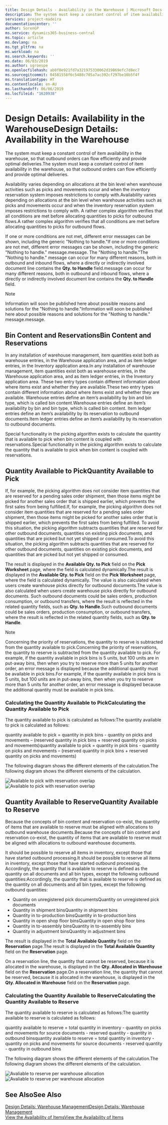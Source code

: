 ```yaml
---
title: Design Details - Availability in the Warehouse | Microsoft Docs
description: The system must keep a constant control of item availability in the warehouse, so that outbound orders can flow efficiently and provide optimal deliveries.
services: project-madeira
documentationcenter: ''
author: SorenGP
ms.service: dynamics365-business-central
ms.topic: article
ms.devlang: na
ms.tgt_pltfrm: na
ms.workload: na
ms.search.keywords: ''
ms.date: 06/03/2019
ms.author: sgroespe
ms.openlocfilehash: ab0f0e921fd7a321975330062d19869efc7d8ec7
ms.sourcegitcommit: 04581558f6c5488c705a7ac392cf297be10b5f4f
ms.translationtype: HT
ms.contentlocale: en-AU
ms.lasthandoff: 06/06/2019
ms.locfileid: "1620938"
---
```

# <a name="design-details-availability-in-the-warehouse"></a><span data-ttu-id="1c6f2-103">Design Details: Availability in the Warehouse</span><span class="sxs-lookup"><span data-stu-id="1c6f2-103">Design Details: Availability in the Warehouse</span></span>
<span data-ttu-id="1c6f2-104">The system must keep a constant control of item availability in the warehouse, so that outbound orders can flow efficiently and provide optimal deliveries.</span><span class="sxs-lookup"><span data-stu-id="1c6f2-104">The system must keep a constant control of item availability in the warehouse, so that outbound orders can flow efficiently and provide optimal deliveries.</span></span>  

<span data-ttu-id="1c6f2-105">Availability varies depending on allocations at the bin level when warehouse activities such as picks and movements occur and when the inventory reservation system imposes restrictions to comply with.</span><span class="sxs-lookup"><span data-stu-id="1c6f2-105">Availability varies depending on allocations at the bin level when warehouse activities such as picks and movements occur and when the inventory reservation system imposes restrictions to comply with.</span></span> <span data-ttu-id="1c6f2-106">A rather complex algorithm verifies that all conditions are met before allocating quantities to picks for outbound flows.</span><span class="sxs-lookup"><span data-stu-id="1c6f2-106">A rather complex algorithm verifies that all conditions are met before allocating quantities to picks for outbound flows.</span></span>

<span data-ttu-id="1c6f2-107">If one or more conditions are not met, different error messages can be shown, including the generic "Nothing to handle."</span><span class="sxs-lookup"><span data-stu-id="1c6f2-107">If one or more conditions are not met, different error messages can be shown, including the generic "Nothing to handle."</span></span> <span data-ttu-id="1c6f2-108">message.</span><span class="sxs-lookup"><span data-stu-id="1c6f2-108">message.</span></span> <span data-ttu-id="1c6f2-109">The "Nothing to handle."</span><span class="sxs-lookup"><span data-stu-id="1c6f2-109">The "Nothing to handle."</span></span> <span data-ttu-id="1c6f2-110">message can occur for many different reasons, both in outbound and inbound flows, where a directly or indirectly involved document line contains the **Qty. to Handle** field.</span><span class="sxs-lookup"><span data-stu-id="1c6f2-110">message can occur for many different reasons, both in outbound and inbound flows, where a directly or indirectly involved document line contains the **Qty. to Handle** field.</span></span>

> [!NOTE]
> <span data-ttu-id="1c6f2-111">Information will soon be published here about possible reasons and solutions for the "Nothing to handle."</span><span class="sxs-lookup"><span data-stu-id="1c6f2-111">Information will soon be published here about possible reasons and solutions for the "Nothing to handle."</span></span> <span data-ttu-id="1c6f2-112">message.</span><span class="sxs-lookup"><span data-stu-id="1c6f2-112">message.</span></span>

## <a name="bin-content-and-reservations"></a><span data-ttu-id="1c6f2-113">Bin Content and Reservations</span><span class="sxs-lookup"><span data-stu-id="1c6f2-113">Bin Content and Reservations</span></span>  
 <span data-ttu-id="1c6f2-114">In any installation of warehouse management, item quantities exist both as warehouse entries, in the Warehouse application area, and as item ledger entries, in the Inventory application area.</span><span class="sxs-lookup"><span data-stu-id="1c6f2-114">In any installation of warehouse management, item quantities exist both as warehouse entries, in the Warehouse application area, and as item ledger entries, in the Inventory application area.</span></span> <span data-ttu-id="1c6f2-115">These two entry types contain different information about where items exist and whether they are available.</span><span class="sxs-lookup"><span data-stu-id="1c6f2-115">These two entry types contain different information about where items exist and whether they are available.</span></span> <span data-ttu-id="1c6f2-116">Warehouse entries define an item’s availability by bin and bin type, which is called bin content.</span><span class="sxs-lookup"><span data-stu-id="1c6f2-116">Warehouse entries define an item’s availability by bin and bin type, which is called bin content.</span></span> <span data-ttu-id="1c6f2-117">Item ledger entries define an item’s availability by its reservation to outbound documents.</span><span class="sxs-lookup"><span data-stu-id="1c6f2-117">Item ledger entries define an item’s availability by its reservation to outbound documents.</span></span>  

 <span data-ttu-id="1c6f2-118">Special functionality in the picking algorithm exists to calculate the quantity that is available to pick when bin content is coupled with reservations.</span><span class="sxs-lookup"><span data-stu-id="1c6f2-118">Special functionality in the picking algorithm exists to calculate the quantity that is available to pick when bin content is coupled with reservations.</span></span>  

## <a name="quantity-available-to-pick"></a><span data-ttu-id="1c6f2-119">Quantity Available to Pick</span><span class="sxs-lookup"><span data-stu-id="1c6f2-119">Quantity Available to Pick</span></span>  
 <span data-ttu-id="1c6f2-120">If, for example, the picking algorithm does not consider item quantities that are reserved for a pending sales order shipment, then those items might be picked for another sales order that is shipped earlier, which prevents the first sales from being fulfilled.</span><span class="sxs-lookup"><span data-stu-id="1c6f2-120">If, for example, the picking algorithm does not consider item quantities that are reserved for a pending sales order shipment, then those items might be picked for another sales order that is shipped earlier, which prevents the first sales from being fulfilled.</span></span> <span data-ttu-id="1c6f2-121">To avoid this situation, the picking algorithm subtracts quantities that are reserved for other outbound documents, quantities on existing pick documents, and quantities that are picked but not yet shipped or consumed.</span><span class="sxs-lookup"><span data-stu-id="1c6f2-121">To avoid this situation, the picking algorithm subtracts quantities that are reserved for other outbound documents, quantities on existing pick documents, and quantities that are picked but not yet shipped or consumed.</span></span>  

 <span data-ttu-id="1c6f2-122">The result is displayed in the **Available Qty. to Pick** field on the **Pick Worksheet** page, where the field is calculated dynamically.</span><span class="sxs-lookup"><span data-stu-id="1c6f2-122">The result is displayed in the **Available Qty. to Pick** field on the **Pick Worksheet** page, where the field is calculated dynamically.</span></span> <span data-ttu-id="1c6f2-123">The value is also calculated when users create warehouse picks directly for outbound documents.</span><span class="sxs-lookup"><span data-stu-id="1c6f2-123">The value is also calculated when users create warehouse picks directly for outbound documents.</span></span> <span data-ttu-id="1c6f2-124">Such outbound documents could be sales orders, production consumption, or outbound transfers, where the result is reflected in the related quantity fields, such as **Qty. to Handle**.</span><span class="sxs-lookup"><span data-stu-id="1c6f2-124">Such outbound documents could be sales orders, production consumption, or outbound transfers, where the result is reflected in the related quantity fields, such as **Qty. to Handle**.</span></span>  

> [!NOTE]  
>  <span data-ttu-id="1c6f2-125">Concerning the priority of reservations, the quantity to reserve is subtracted from the quantity available to pick.</span><span class="sxs-lookup"><span data-stu-id="1c6f2-125">Concerning the priority of reservations, the quantity to reserve is subtracted from the quantity available to pick.</span></span> <span data-ttu-id="1c6f2-126">For example, if the quantity available in pick bins is 5 units, but 100 units are in put-away bins, then when you try to reserve more than 5 units for another order, an error message is displayed because the additional quantity must be available in pick bins.</span><span class="sxs-lookup"><span data-stu-id="1c6f2-126">For example, if the quantity available in pick bins is 5 units, but 100 units are in put-away bins, then when you try to reserve more than 5 units for another order, an error message is displayed because the additional quantity must be available in pick bins.</span></span>  

### <a name="calculating-the-quantity-available-to-pick"></a><span data-ttu-id="1c6f2-127">Calculating the Quantity Available to Pick</span><span class="sxs-lookup"><span data-stu-id="1c6f2-127">Calculating the Quantity Available to Pick</span></span>  
 <span data-ttu-id="1c6f2-128">The quantity available to pick is calculated as follows:</span><span class="sxs-lookup"><span data-stu-id="1c6f2-128">The quantity available to pick is calculated as follows:</span></span>  

 <span data-ttu-id="1c6f2-129">quantity available to pick = quantity in pick bins - quantity on picks and movements – (reserved quantity in pick bins + reserved quantity on picks and movements)</span><span class="sxs-lookup"><span data-stu-id="1c6f2-129">quantity available to pick = quantity in pick bins - quantity on picks and movements – (reserved quantity in pick bins + reserved quantity on picks and movements)</span></span>  

 <span data-ttu-id="1c6f2-130">The following diagram shows the different elements of the calculation.</span><span class="sxs-lookup"><span data-stu-id="1c6f2-130">The following diagram shows the different elements of the calculation.</span></span>  

 <span data-ttu-id="1c6f2-131">![Available to pick with reservation overlap](media/design_details_warehouse_management_availability_2.png "Available to pick with reservation overlap")</span><span class="sxs-lookup"><span data-stu-id="1c6f2-131">![Available to pick with reservation overlap](media/design_details_warehouse_management_availability_2.png "Available to pick with reservation overlap")</span></span>  

## <a name="quantity-available-to-reserve"></a><span data-ttu-id="1c6f2-132">Quantity Available to Reserve</span><span class="sxs-lookup"><span data-stu-id="1c6f2-132">Quantity Available to Reserve</span></span>  
 <span data-ttu-id="1c6f2-133">Because the concepts of bin content and reservation co-exist, the quantity of items that are available to reserve must be aligned with allocations to outbound warehouse documents.</span><span class="sxs-lookup"><span data-stu-id="1c6f2-133">Because the concepts of bin content and reservation co-exist, the quantity of items that are available to reserve must be aligned with allocations to outbound warehouse documents.</span></span>  

 <span data-ttu-id="1c6f2-134">It should be possible to reserve all items in inventory, except those that have started outbound processing.</span><span class="sxs-lookup"><span data-stu-id="1c6f2-134">It should be possible to reserve all items in inventory, except those that have started outbound processing.</span></span> <span data-ttu-id="1c6f2-135">Accordingly, the quantity that is available to reserve is defined as the quantity on all documents and all bin types, except the following outbound quantities:</span><span class="sxs-lookup"><span data-stu-id="1c6f2-135">Accordingly, the quantity that is available to reserve is defined as the quantity on all documents and all bin types, except the following outbound quantities:</span></span>  

-   <span data-ttu-id="1c6f2-136">Quantity on unregistered pick documents</span><span class="sxs-lookup"><span data-stu-id="1c6f2-136">Quantity on unregistered pick documents</span></span>  
-   <span data-ttu-id="1c6f2-137">Quantity in shipment bins</span><span class="sxs-lookup"><span data-stu-id="1c6f2-137">Quantity in shipment bins</span></span>  
-   <span data-ttu-id="1c6f2-138">Quantity in to-production bins</span><span class="sxs-lookup"><span data-stu-id="1c6f2-138">Quantity in to-production bins</span></span>  
-   <span data-ttu-id="1c6f2-139">Quantity in open shop floor bins</span><span class="sxs-lookup"><span data-stu-id="1c6f2-139">Quantity in open shop floor bins</span></span>  
-   <span data-ttu-id="1c6f2-140">Quantity in to-assembly bins</span><span class="sxs-lookup"><span data-stu-id="1c6f2-140">Quantity in to-assembly bins</span></span>  
-   <span data-ttu-id="1c6f2-141">Quantity in adjustment bins</span><span class="sxs-lookup"><span data-stu-id="1c6f2-141">Quantity in adjustment bins</span></span>  

 <span data-ttu-id="1c6f2-142">The result is displayed in the **Total Available Quantity** field on the **Reservation** page.</span><span class="sxs-lookup"><span data-stu-id="1c6f2-142">The result is displayed in the **Total Available Quantity** field on the **Reservation** page.</span></span>  

 <span data-ttu-id="1c6f2-143">On a reservation line, the quantity that cannot be reserved, because it is allocated in the warehouse, is displayed in the **Qty. Allocated in Warehouse** field on the **Reservation** page.</span><span class="sxs-lookup"><span data-stu-id="1c6f2-143">On a reservation line, the quantity that cannot be reserved, because it is allocated in the warehouse, is displayed in the **Qty. Allocated in Warehouse** field on the **Reservation** page.</span></span>  

### <a name="calculating-the-quantity-available-to-reserve"></a><span data-ttu-id="1c6f2-144">Calculating the Quantity Available to Reserve</span><span class="sxs-lookup"><span data-stu-id="1c6f2-144">Calculating the Quantity Available to Reserve</span></span>  
 <span data-ttu-id="1c6f2-145">The quantity available to reserve is calculated as follows:</span><span class="sxs-lookup"><span data-stu-id="1c6f2-145">The quantity available to reserve is calculated as follows:</span></span>  

 <span data-ttu-id="1c6f2-146">quantity available to reserve = total quantity in inventory - quantity on picks and movements for source documents - reserved quantity - quantity in outbound bins</span><span class="sxs-lookup"><span data-stu-id="1c6f2-146">quantity available to reserve = total quantity in inventory - quantity on picks and movements for source documents - reserved quantity - quantity in outbound bins</span></span>  

 <span data-ttu-id="1c6f2-147">The following diagram shows the different elements of the calculation.</span><span class="sxs-lookup"><span data-stu-id="1c6f2-147">The following diagram shows the different elements of the calculation.</span></span>  

 <span data-ttu-id="1c6f2-148">![Avaliable to reserve per warehouse allocation](media/design_details_warehouse_management_availability_3.png "Avaliable to reserve per warehouse allocation")</span><span class="sxs-lookup"><span data-stu-id="1c6f2-148">![Avaliable to reserve per warehouse allocation](media/design_details_warehouse_management_availability_3.png "Avaliable to reserve per warehouse allocation")</span></span>  

## <a name="see-also"></a><span data-ttu-id="1c6f2-149">See Also</span><span class="sxs-lookup"><span data-stu-id="1c6f2-149">See Also</span></span>  
 [<span data-ttu-id="1c6f2-150">Design Details: Warehouse Management</span><span class="sxs-lookup"><span data-stu-id="1c6f2-150">Design Details: Warehouse Management</span></span>](design-details-warehouse-management.md)  
 [<span data-ttu-id="1c6f2-151">View the Availability of Items</span><span class="sxs-lookup"><span data-stu-id="1c6f2-151">View the Availability of Items</span></span>](inventory-how-availability-overview.md)
